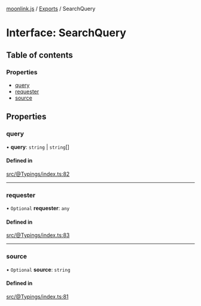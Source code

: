 [moonlink.js](../README.md) / [Exports](../modules.md) / SearchQuery

# Interface: SearchQuery

## Table of contents

### Properties

- [query](SearchQuery.md#query)
- [requester](SearchQuery.md#requester)
- [source](SearchQuery.md#source)

## Properties

### query

• **query**: `string` \| `string`[]

#### Defined in

[src/@Typings/index.ts:82](https://github.com/Ecliptia/moonlink.js/blob/150c8e5/src/@Typings/index.ts#L82)

___

### requester

• `Optional` **requester**: `any`

#### Defined in

[src/@Typings/index.ts:83](https://github.com/Ecliptia/moonlink.js/blob/150c8e5/src/@Typings/index.ts#L83)

___

### source

• `Optional` **source**: `string`

#### Defined in

[src/@Typings/index.ts:81](https://github.com/Ecliptia/moonlink.js/blob/150c8e5/src/@Typings/index.ts#L81)
